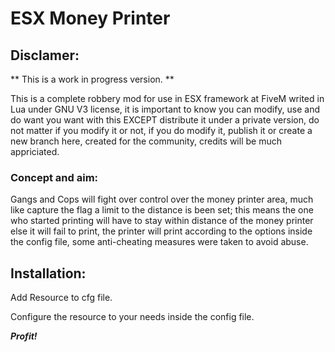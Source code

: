 # ESX Money Printer

## Disclamer: 
** This is a work in progress version. **


This is a complete robbery mod for use in ESX framework at FiveM writed in Lua under GNU V3 license, it is important to know you can modify, use and do want you want with this EXCEPT distribute it under a private version, do not matter if you modify it or not, if you do modify it, publish it or create a new branch here, created for the community, credits will be much appriciated.

### Concept and aim:
Gangs and Cops will fight over control over the money printer area, much like capture the flag a limit to the distance is been set; this means the one who started printing will have to stay within distance of the money printer else it will fail to print, the printer will print according to the options inside the config file, some anti-cheating measures were taken to avoid abuse.



## Installation:

Add Resource to cfg file.

Configure the resource to your needs inside the config file.

***Profit!***
